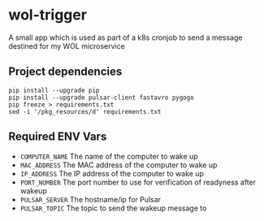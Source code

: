 # wol-trigger
A small app which is used as part of a k8s cronjob to send a message destined for my WOL microservice

## Project dependencies

    pip install --upgrade pip
    pip install --upgrade pulsar-client fastavro pygogo
    pip freeze > requirements.txt
    sed -i '/pkg_resources/d' requirements.txt


## Required ENV Vars

 - `COMPUTER_NAME` The name of the computer to wake up
 - `MAC_ADDRESS` The MAC address of the computer to wake up
 - `IP_ADDRESS` The IP address of the computer to wake up
 - `PORT_NUMBER` The port number to use for verification of readyness after wakeup
 - `PULSAR_SERVER` The hostname/ip for Pulsar
 - `PULSAR_TOPIC` The topic to send the wakeup message to
